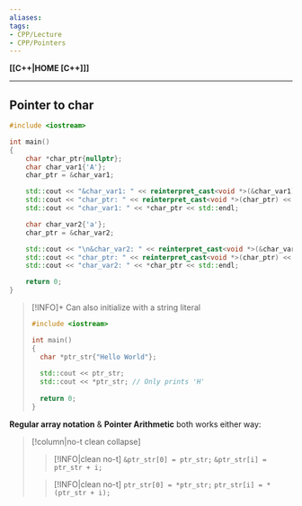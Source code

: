 ```yaml
---
aliases:
tags:
- CPP/Lecture
- CPP/Pointers
---
```

**[[C++|HOME [C++]]]**

---
## Pointer to char
```cpp
#include <iostream>

int main()
{
    char *char_ptr{nullptr};
    char char_var1{'A'};
    char_ptr = &char_var1;

    std::cout << "&char_var1: " << reinterpret_cast<void *>(&char_var1) << std::endl;
    std::cout << "char_ptr: " << reinterpret_cast<void *>(char_ptr) << std::endl;
    std::cout << "char_var1: " << *char_ptr << std::endl;

    char char_var2{'a'};
    char_ptr = &char_var2;

    std::cout << "\n&char_var2: " << reinterpret_cast<void *>(&char_var2) << std::endl;
    std::cout << "char_ptr: " << reinterpret_cast<void *>(char_ptr) << std::endl;
    std::cout << "char_var2: " << *char_ptr << std::endl;

    return 0;
}
```
>[!INFO]+ Can also initialize with a string literal
> ```cpp
> #include <iostream>
> 
> int main()
> {
> 	char *ptr_str{"Hello World"};
> 	
> 	std::cout << ptr_str;
> 	std::cout << *ptr_str; // Only prints 'H'
> 	
> 	return 0;
> }
> ```

**Regular array notation** & **Pointer Arithmetic** both works either way:
>[!column|no-t clean collapse]
>>[!INFO|clean no-t]
>> `&ptr_str[0] = ptr_str;`
>> `&ptr_str[i] = ptr_str + i;`
>
>>[!INFO|clean no-t]
>> `ptr_str[0] = *ptr_str;`
>> `ptr_str[i] = *(ptr_str + i);`